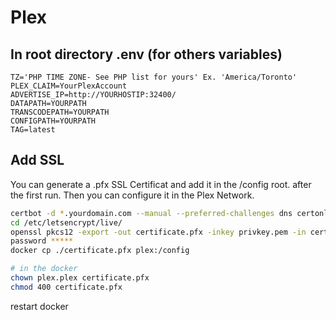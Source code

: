 # Plex

## In root directory .env (for others variables)

```
TZ='PHP TIME ZONE- See PHP list for yours' Ex. 'America/Toronto'
PLEX_CLAIM=YourPlexAccount
ADVERTISE_IP=http://YOURHOSTIP:32400/
DATAPATH=YOURPATH
TRANSCODEPATH=YOURPATH
CONFIGPATH=YOURPATH
TAG=latest
```

## Add SSL

You can generate a .pfx SSL Certificat and add it in the /config root. after the first run. Then you can configure it in the Plex Network.

```bash
certbot -d *.yourdomain.com --manual --preferred-challenges dns certonly
cd /etc/letsencrypt/live/
openssl pkcs12 -export -out certificate.pfx -inkey privkey.pem -in cert.pem -certfile chain.pem
password *****
docker cp ./certificate.pfx plex:/config

# in the docker 
chown plex.plex certificate.pfx
chmod 400 certificate.pfx
```

restart docker
